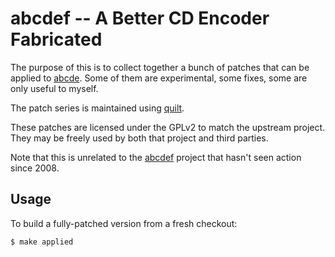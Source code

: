 
abcdef -- A Better CD Encoder Fabricated
========================================

The purpose of this is to collect together a bunch of
patches that can be applied to
[abcde](https://abcde.einval.com/wiki/).
Some of them are experimental,
some fixes,
some are only useful to myself.

The patch series is maintained using
[quilt](https://savannah.nongnu.org/projects/quilt).

These patches are licensed under the GPLv2
to match the upstream project.
They may be freely used by both that project
and third parties.

Note that this is unrelated to the
[abcdef](https://github.com/scy/abcdef)
project that hasn't seen action since 2008.

Usage
-----

To build a fully-patched version from a fresh checkout:

    $ make applied


